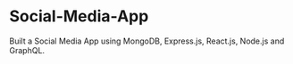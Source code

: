 # Social-Media-App
Built a Social Media App using MongoDB, Express.js, React.js, Node.js and GraphQL.
